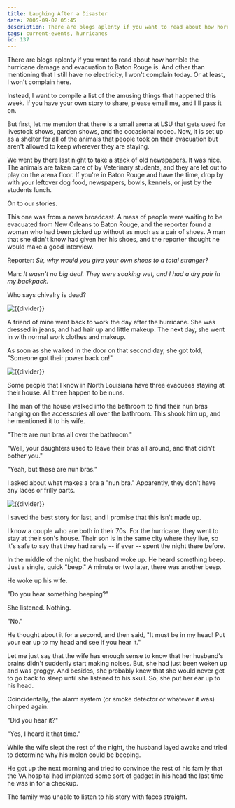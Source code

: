```yaml
---
title: Laughing After a Disaster
date: 2005-09-02 05:45
description: There are blogs aplenty if you want to read about how horrible the hurricane damage and evacuation to Baton Rouge is.  And other than mentioning that I still have no electricity, I won't complain today.  Or at least, I won't complain here.  Instead, I want to compile a list of the amusing things that happened this week.  If you have your own story to share, please email me, and I'll pass it on.
tags: current-events, hurricanes
id: 137
---
```

There are blogs aplenty if you want to read about how horrible the hurricane damage and evacuation to Baton Rouge is.  And other than mentioning that I still have no electricity, I won't complain today.  Or at least, I won't complain here.

Instead, I want to compile a list of the amusing things that happened this week.  If you have your own story to share, please email me, and I'll pass it on.

But first, let me mention that there is a small arena at LSU that gets used for livestock shows, garden shows, and the occasional rodeo.  Now, it is set up as a shelter for all of the animals that people took on their evacuation but aren't allowed to keep wherever they are staying.

We went by there last night to take a stack of old newspapers.  It was nice.  The animals are taken care of by Veterinary students, and they are let out to play on the arena floor.  If you're in Baton Rouge and have the time, drop by with your leftover dog food, newspapers, bowls, kennels, or just by the students lunch.

On to our stories.

This one was from a news broadcast.  A mass of people were waiting to be evacuated from New Orleans to Baton Rouge, and the reporter found a woman who had been picked up without as much as a pair of shoes.  A man that she didn't know had given her his shoes, and the reporter thought he would make a good interview.

Reporter:  *Sir, why would you give your own shoes to a total stranger?*

Man:  *It wasn't no big deal.  They were soaking wet, and I had a dry pair in my backpack.*

Who says chivalry is dead?

<p><img src="/img/greenline.gif" class="greenline" alt="{{divider}}" /></p>

A friend of mine went back to work the day after the hurricane.  She was dressed in jeans, and had hair up and little makeup.  The next day, she went in with normal work clothes and makeup.

As soon as she walked in the door on that second day, she got told, "Someone got their power back on!"

<p><img src="/img/greenline.gif" class="greenline" alt="{{divider}}" /></p>

Some people that I know in North Louisiana have three evacuees staying at their house.  All three happen to be nuns.

The man of the house walked into the bathroom to find their nun bras hanging on the accessories all over the bathroom.  This shook him up, and he mentioned it to his wife.

"There are nun bras all over the bathroom."

"Well, your daughters used to leave their bras all around, and that didn't bother you."

"Yeah, but these are nun bras."

I asked about what makes a bra a "nun bra."  Apparently, they don't have any laces or frilly parts.

<p><img src="/img/greenline.gif" class="greenline" alt="{{divider}}" /></p>

I saved the best story for last, and I promise that this isn't made up.

I know a couple who are both in their 70s.  For the hurricane, they went to stay at their son's house.  Their son is in the same city where they live, so it's safe to say that they had rarely -- if ever -- spent the night there before.

In the middle of the night, the husband woke up.  He heard something beep.  Just a single, quick "beep."  A minute or two later, there was another beep.

He woke up his wife.

"Do you hear something beeping?"

She listened.  Nothing.

"No."

He thought about it for a second, and then said, "It must be in my head!  Put your ear up to my head and see if you hear it."

Let me just say that the wife has enough sense to know that her husband's brains didn't suddenly start making noises.  But, she had just been woken up and was groggy.  And besides, she probably knew that she would never get to go back to sleep until she listened to his skull.  So, she put her ear up to his head.

Coincidentally, the alarm system (or smoke detector or whatever it was) chirped again.

"Did you hear it?"

"Yes, I heard it that time."

While the wife slept the rest of the night, the husband layed awake and tried to determine why his melon could be beeping.

He got up the next morning and tried to convince the rest of his family that the VA hospital had implanted some sort of gadget in his head the last time he was in for a checkup.

The family was unable to listen to his story with faces straight.

